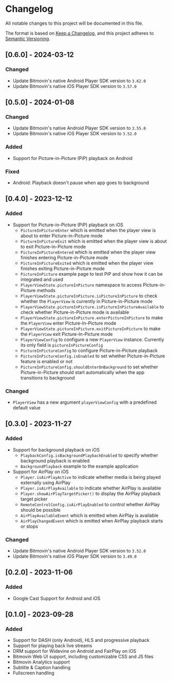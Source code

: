 # Changelog
All notable changes to this project will be documented in this file.

The format is based on [Keep a Changelog](https://keepachangelog.com/),
and this project adheres to [Semantic Versioning](https://semver.org/).

## [0.6.0] - 2024-03-12
### Changed
- Update Bitmovin's native Android Player SDK version to `3.62.0`
- Update Bitmovin's native iOS Player SDK version to `3.57.0`

## [0.5.0] - 2024-01-08
### Changed
- Update Bitmovin's native Android Player SDK version to `3.55.0`
- Update Bitmovin's native iOS Player SDK version to `3.52.0`

### Added
- Support for Picture-in-Picture (PiP) playback on Android

### Fixed
- Android: Playback doesn't pause when app goes to background

## [0.4.0] - 2023-12-12
### Added
- Support for Picture-in-Picture (PiP) playback on iOS
  - `PictureInPictureEnter` which is emitted when the player view is about to enter Picture-in-Picture mode
  - `PictureInPictureExit` which is emitted when the player view is about to exit Picture-in-Picture mode
  - `PictureInPictureEntered` which is emitted when the player view finishes entering Picture-in-Picture mode
  - `PictureInPictureExited` which is emitted when the player view finishes exiting Picture-in-Picture mode
  - `PictureInPicture` example page to test PiP and show how it can be integrated and used
  - `PlayerViewState.pictureInPicture` namespace to access Picture-in-Picture methods
  - `PlayerViewState.pictureInPicture.isPictureInPicture` to check whether the `PlayerView` is currently in Picture-in-Picture mode
  - `PlayerViewState.pictureInPicture.isPictureInPictureAvailable` to check whether Picture-in-Picture mode is available
  - `PlayerViewState.pictureInPicture.enterPictureInPicture` to make the `PlayerView` enter Picture-In-Picture mode
  - `PlayerViewState.pictureInPicture.exitPictureInPicture` to make the `PlayerView` exit Picture-In-Picture mode
  - `PlayerViewConfig` to configure a new `PlayerView` instance. Currently its only field is `pictureInPictureConfig`
  - `PictureInPictureConfig` to configure Picture-in-Picture playback
  - `PictureInPictureConfig.isEnabled` to set whether Picture-in-Picture feature is enabled or not
  - `PictureInPictureConfig.shouldEnterOnBackground` to set whether Picture-in-Picture should start automatically when the app transitions to background

### Changed
- `PlayerView` has a new argument `playerViewConfig` with a predefined default value

## [0.3.0] - 2023-11-27
### Added
- Support for background playback on iOS
  - `PlaybackConfig.isBackgroundPlaybackEnabled` to specify whether background playback is enabled
  - `BackgroundPlayback` example to the example application
- Support for AirPlay on iOS
  - `Player.isAirPlayActive` to indicate whether media is being played externally using AirPlay
  - `Player.isAirPlayAvailable` to indicate whether AirPlay is available
  - `Player.showAirPlayTargetPicker()` to display the AirPlay playback target picker
  - `RemoteControlConfig.isAirPlayEnabled` to control whether AirPlay should be possible
  - `AirPlayAvailableEvent` which is emitted when AirPlay is available
  - `AirPlayChangedEvent` which is emitted when AirPlay playback starts or stops

### Changed
- Update Bitmovin's native Android Player SDK version to `3.52.0`
- Update Bitmovin's native iOS Player SDK version to `3.49.0`

## [0.2.0] - 2023-11-06
### Added
- Google Cast Support for Android and iOS

## [0.1.0] - 2023-09-28
### Added
- Support for DASH (only Android), HLS and progressive playback
- Support for playing back live streams
- DRM support for Widevine on Android and FairPlay on iOS
- Bitmovin Web UI support, including customizable CSS and JS files
- Bitmovin Analytics support
- Subtitle & Caption handling
- Fullscreen handling
